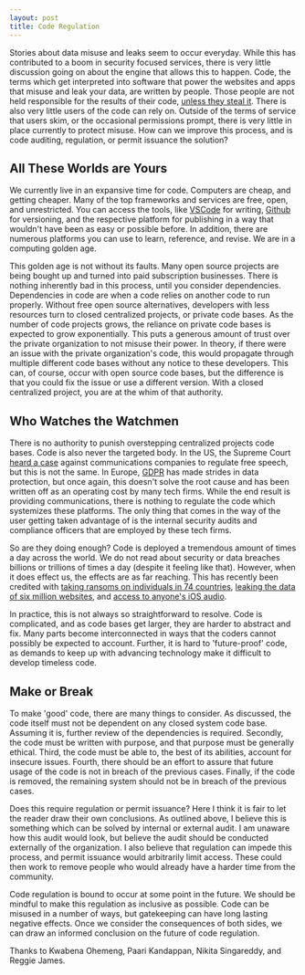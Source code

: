 ```yaml
---
layout: post
title: Code Regulation
---
```


Stories about data misuse and leaks seem to occur everyday. While this has contributed to a boom in security focused services, there is very little discussion going on about the engine that allows this to happen. Code, the terms which get interpreted into software that power the websites and apps that misuse and leak your data, are written by people. Those people are not held responsible for the results of their code, [unless they steal it](https://www.bloomberg.com/news/articles/2018-05-03/ex-goldman-sachs-programmer-s-conviction-upheld-by-n-y-court). There is also very little users of the code can rely on. Outside of the terms of service that users skim, or the occasional permissions prompt, there is very little in place currently to protect misuse. How can we improve this process, and is code auditing, regulation, or permit issuance the solution?

## All These Worlds are Yours

We currently live in an expansive time for code. Computers are cheap, and getting cheaper. Many of the top frameworks and services are free, open, and unrestricted. You can access the tools, like [VSCode](https://code.visualstudio.com/) for writing, [Github](https://github.com/) for versioning, and the respective platform for publishing in a way that wouldn't have been as easy or possible before. In addition, there are numerous platforms you can use to learn, reference, and revise. We are in a computing golden age.

This golden age is not without its faults. Many open source projects are being bought up and turned into paid subscription businesses. There is nothing inherently bad in this process, until you consider dependencies. Dependencies in code are when a code relies on another code to run properly. Without free open source alternatives, developers with less resources turn to closed centralized projects, or private code bases. As the number of code projects grows, the reliance on private code bases is expected to grow exponentially. This puts a generous amount of trust over the private organization to not misuse their power. In theory, if there were an issue with the private organization's code, this would propagate through multiple different code bases without any notice to these developers. This can, of course, occur with open source code bases, but the difference is that you could fix the issue or use a different version. With a closed centralized project, you are at the whim of that authority.

## Who Watches the Watchmen

There is no authority to punish overstepping centralized projects code bases. Code is also never the targeted body. In the US, the Supreme Court [heard a case](https://www.cnbc.com/2018/10/16/supreme-court-case-could-decide-fb-twitter-power-to-regulate-speech.html) against communications companies to regulate free speech, but this is not the same. In Europe, [GDPR](https://ec.europa.eu/commission/priorities/justice-and-fundamental-rights/data-protection/2018-reform-eu-data-protection-rules_en) has made strides in data protection, but once again, this doesn't solve the root cause and has been written off as an operating cost by many tech firms. While the end result is providing communications, there is nothing to regulate the code which systemizes these platforms. The only thing that comes in the way of the user getting taken advantage of is the internal security audits and compliance officers that are employed by these tech firms.

So are they doing enough? Code is deployed a tremendous amount of times a day across the world. We do not read about security or data breaches billions or trillions of times a day (despite it feeling like that). However, when it does effect us, the effects are as far reaching. This has recently been credited with [taking ransoms on individuals in 74 countries](https://www.wired.com/2017/05/ransomware-meltdown-experts-warned/), [leaking the data of six million websites](https://www.wired.com/2017/02/crazy-cloudflare-bug-jeopardized-millions-sites/), and [access to anyone's iOS audio](https://9to5mac.com/2019/01/28/facetime-bug-hear-audio/).

In practice, this is not always so straightforward to resolve. Code is complicated, and as code bases get larger, they are harder to abstract and fix. Many parts become interconnected in ways that the coders cannot possibly be expected to account. Further, it is hard to 'future-proof' code, as demands to keep up with advancing technology make it difficult to develop timeless code.

## Make or Break

To make 'good' code, there are many things to consider. As discussed, the code itself must not be dependent on any closed system code base. Assuming it is, further review of the dependencies is required. Secondly, the code must be written with purpose, and that purpose must be generally ethical. Third, the code must be able to, the best of its abilities, account for insecure issues. Fourth, there should be an effort to assure that future usage of the code is not in breach of the previous cases. Finally, if the code is removed, the remaining system should not be in breach of the previous cases.

Does this require regulation or permit issuance? Here I think it is fair to let the reader draw their own conclusions. As outlined above, I believe this is something which can be solved by internal or external audit. I am unaware how this audit would look, but believe the audit should be conducted externally of the organization. I also believe that regulation can impede this process, and permit issuance would arbitrarily limit access. These could then work to remove people who would already have a harder time from the community.

Code regulation is bound to occur at some point in the future. We should be mindful to make this regulation as inclusive as possible. Code can be misused in a number of ways, but gatekeeping can have long lasting negative effects. Once we consider the consequences of both sides, we can draw an informed conclusion on the future of code regulation.

<div class="message">
  Thanks to Kwabena Ohemeng, Paari Kandappan, Nikita Singareddy, and Reggie James.
</div>
